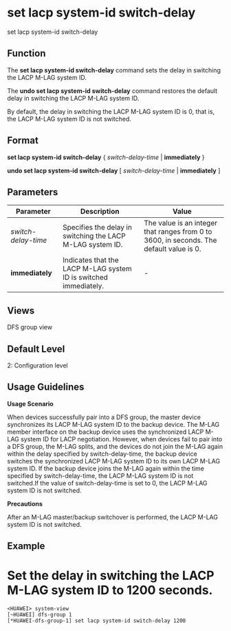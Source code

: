 set lacp system-id switch-delay
===============================

set lacp system-id switch-delay

Function
--------



The **set lacp system-id switch-delay** command sets the delay in switching the LACP M-LAG system ID.

The **undo set lacp system-id switch-delay** command restores the default delay in switching the LACP M-LAG system ID.



By default, the delay in switching the LACP M-LAG system ID is 0, that is, the LACP M-LAG system ID is not switched.


Format
------

**set lacp system-id switch-delay** { *switch-delay-time* | **immediately** }

**undo set lacp system-id switch-delay** [ *switch-delay-time* | **immediately** ]


Parameters
----------

| Parameter | Description | Value |
| --- | --- | --- |
| *switch-delay-time* | Specifies the delay in switching the LACP M-LAG system ID. | The value is an integer that ranges from 0 to 3600, in seconds. The default value is 0. |
| **immediately** | Indicates that the LACP M-LAG system ID is switched immediately. | - |



Views
-----

DFS group view


Default Level
-------------

2: Configuration level


Usage Guidelines
----------------

**Usage Scenario**

When devices successfully pair into a DFS group, the master device synchronizes its LACP M-LAG system ID to the backup device. The M-LAG member interface on the backup device uses the synchronized LACP M-LAG system ID for LACP negotiation. However, when devices fail to pair into a DFS group, the M-LAG splits, and the devices do not join the M-LAG again within the delay specified by switch-delay-time, the backup device switches the synchronized LACP M-LAG system ID to its own LACP M-LAG system ID. If the backup device joins the M-LAG again within the time specified by switch-delay-time, the LACP M-LAG system ID is not switched.If the value of switch-delay-time is set to 0, the LACP M-LAG system ID is not switched.

**Precautions**

After an M-LAG master/backup switchover is performed, the LACP M-LAG system ID is not switched.


Example
-------

# Set the delay in switching the LACP M-LAG system ID to 1200 seconds.
```
<HUAWEI> system-view
[~HUAWEI] dfs-group 1
[*HUAWEI-dfs-group-1] set lacp system-id switch-delay 1200

```